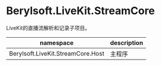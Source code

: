 # Berylsoft.LiveKit.StreamCore

LiveKit的直播流解析和记录子项目。

| namespace | description |
|-----------|-------------|
| Berylsoft.LiveKit.StreamCore.Host | 主程序 |
